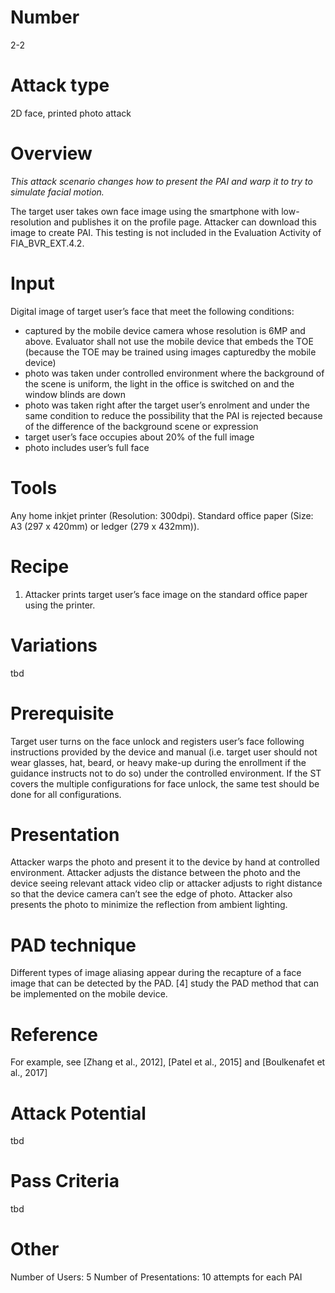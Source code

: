 Number
=======
2-2

Attack type
===========
2D face, printed photo attack

Overview
========
_This attack scenario changes how to present the PAI and warp it to try to simulate facial
motion._

The target user takes own face image using the smartphone with low-resolution and publishes it on the profile page. Attacker can download this image to create PAI. This testing is not included in the Evaluation Activity of FIA_BVR_EXT.4.2.

Input
======
Digital image of target user’s face that meet the following conditions:
* captured by the mobile device camera whose resolution is 6MP and above. Evaluator shall not use the mobile device that embeds the TOE (because the TOE may be trained using images capturedby the mobile device)
* photo was taken under controlled environment where the background of the scene is uniform, the light in the office is switched on and the window blinds are down
* photo was taken right after the target user’s enrolment and under the same condition to reduce the possibility that the PAI is rejected because of the difference of the background scene or expression
* target user’s face occupies about 20% of the full image
* photo includes user’s full face

Tools
=====
Any home inkjet printer (Resolution: 300dpi).
Standard office paper (Size: A3 (297 x 420mm) or ledger (279 x 432mm)).

Recipe
======
1) Attacker prints target user’s face image on the standard office paper using the printer.

Variations
==========
tbd

Prerequisite
============
Target user turns on the face unlock and registers user’s face following instructions provided by the device and manual (i.e. target user should not wear glasses, hat, beard, or heavy make-up during the enrollment if the guidance instructs not to do so) under the controlled environment.
If the ST covers the multiple configurations for face unlock, the same test should be done for all configurations.

Presentation
============
Attacker warps the photo and present it to the device by hand at controlled environment. Attacker adjusts the distance between the photo and the device seeing relevant attack video clip or attacker adjusts to right distance so that the device camera can’t see the edge of photo. Attacker also presents the photo to minimize the reflection
from ambient lighting.

PAD technique
=============
Different types of image aliasing appear during the recapture of a face image that can be detected by the PAD. [4] study the PAD method that can be implemented on the mobile device.

Reference
=========
For example, see [Zhang et al., 2012], [Patel et al., 2015] and [Boulkenafet et al., 2017]

Attack Potential
================
tbd

Pass Criteria
=============
tbd

Other
=====
Number of Users: 5
Number of Presentations: 10 attempts for each PAI
